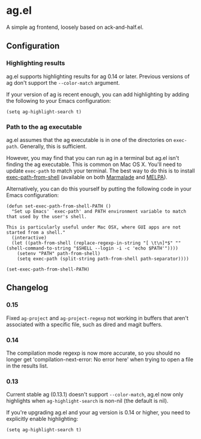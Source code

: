 # ag.el

A simple ag frontend, loosely based on ack-and-half.el.

## Configuration

### Highlighting results

ag.el supports highlighting results for ag 0.14 or later. Previous
versions of ag don't support the `--color-match` argument.

If your version of ag is recent enough, you can add highlighting by
adding the following to your Emacs configuration:

    (setq ag-highlight-search t)

### Path to the ag executable

ag.el assumes that the ag executable is in one of the directories on
`exec-path`. Generally, this is sufficient.

However, you may find that you can run ag in a terminal but ag.el
isn't finding the ag executable. This is common on Mac OS X. You'll
need to update `exec-path` to match your terminal. The best way to do
this is to install
[exec-path-from-shell](https://github.com/purcell/exec-path-from-shell)
(available on both [Marmalade](http://marmalade-repo.org/) and
[MELPA](http://melpa.milkbox.net/)).

Alternatively, you can do this yourself by putting the following code
in your Emacs configuration:

    (defun set-exec-path-from-shell-PATH ()
      "Set up Emacs' `exec-path' and PATH environment variable to match that used by the user's shell.

    This is particularly useful under Mac OSX, where GUI apps are not started from a shell."
      (interactive)
      (let ((path-from-shell (replace-regexp-in-string "[ \t\n]*$" "" (shell-command-to-string "$SHELL --login -i -c 'echo $PATH'"))))
        (setenv "PATH" path-from-shell)
        (setq exec-path (split-string path-from-shell path-separator))))

    (set-exec-path-from-shell-PATH)

## Changelog

### 0.15

Fixed `ag-project` and `ag-project-regexp` not working in buffers that
aren't associated with a specific file, such as dired and magit buffers.

### 0.14

The compilation mode regexp is now more accurate, so you should no
longer get 'compilation-next-error: No error here' when trying to open
a file in the results list.

### 0.13

Current stable ag (0.13.1) doesn't support `--color-match`, ag.el now
only highlights when `ag-highlight-search` is non-nil (the default is nil).

If you're upgrading ag.el and your ag version is 0.14 or higher, you
need to explicitly enable highlighting:

    (setq ag-highlight-search t)
